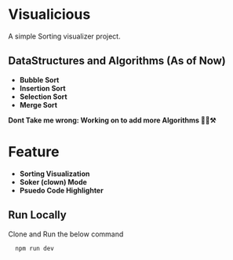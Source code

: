 # Visualicious
 A simple Sorting visualizer project.

 
## DataStructures and Algorithms (As of Now)

- **Bubble Sort**
- **Insertion Sort**
- **Selection Sort**
- **Merge Sort**

**Dont Take me wrong: Working on to add more Algorithms 🧑‍🏭⚒️**


# Feature

- **Sorting Visualization**
- **Soker (clown) Mode**
- **Psuedo Code Highlighter**


## Run Locally

Clone and Run the below command

```bash
  npm run dev
```
